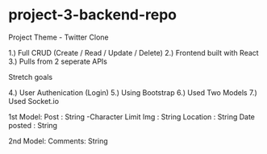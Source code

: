 # project-3-backend-repo

Project Theme - Twitter Clone

1.) Full CRUD (Create / Read / Update / Delete)
2.) Frontend built with React
3.) Pulls from 2 seperate APIs

Stretch goals

4.) User Authenication (Login)
5.) Using Bootstrap
6.) Used Two Models
7.) Used Socket.io

1st Model:
Post : String
-Character Limit
Img : String
Location : String
Date posted : String

2nd Model:
Comments: String
